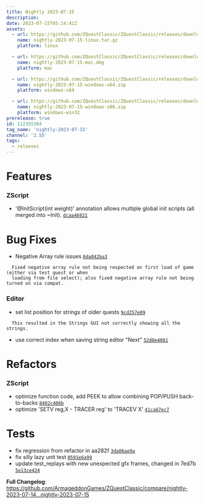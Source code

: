 ```yaml
---
title: Nightly 2023-07-15
description: 
date: 2023-07-15T05:14:41Z
assets: 
  - url: https://github.com/ZQuestClassic/ZQuestClassic/releases/download/nightly-2023-07-15/nightly-2023-07-15-linux.tar.gz
    name: nightly-2023-07-15-linux.tar.gz
    platform: linux

  - url: https://github.com/ZQuestClassic/ZQuestClassic/releases/download/nightly-2023-07-15/nightly-2023-07-15-mac.dmg
    name: nightly-2023-07-15-mac.dmg
    platform: mac

  - url: https://github.com/ZQuestClassic/ZQuestClassic/releases/download/nightly-2023-07-15/nightly-2023-07-15-windows-x64.zip
    name: nightly-2023-07-15-windows-x64.zip
    platform: windows-x64

  - url: https://github.com/ZQuestClassic/ZQuestClassic/releases/download/nightly-2023-07-15/nightly-2023-07-15-windows-x86.zip
    name: nightly-2023-07-15-windows-x86.zip
    platform: windows-win32
prerelease: true
id: 112355384
tag_name: 'nightly-2023-07-15'
channel: '2.55'
tags:
  - releases
---
```


# Features

### ZScript

- '@InitScript(int weight)' annotation allows multiple global init scripts (all merged into ~Init). [`dcaa46921`](https://github.com/ArmageddonGames/ZQuestClassic/commit/dcaa46921153369b1dbd3e59a1bd27fcaef70c21)

# Bug Fixes

- Negative Array rule issues [`0da042ba3`](https://github.com/ArmageddonGames/ZQuestClassic/commit/0da042ba3b238bba1b468c753f24cce71cefc2a4)
```
  Fixed negative array rule not being respected on first load of game (either via test quest or when
  loading from file select); also fixed negative array rule not being turned on via compat.
```

### Editor

- set list position for strings of older quests [`9cd257e09`](https://github.com/ArmageddonGames/ZQuestClassic/commit/9cd257e096c679e259993b88c8bc1200044dab3c)
```
  This resulted in the Strings GUI not correctly showing all the strings.
```
- use correct index when saving string editor "Next" [`52d8e4081`](https://github.com/ArmageddonGames/ZQuestClassic/commit/52d8e40813b5a7c2fb38de6de1999ce29711f804)

# Refactors

### ZScript

- optimize function code, add PEEK to allow combining POP/PUSH back-to-backs [`8402c406b`](https://github.com/ArmageddonGames/ZQuestClassic/commit/8402c406b1ec47d3981382f0575a1e43d8484324)
- optimize 'SETV reg,X - TRACER reg' to 'TRACEV X' [`41ca67ec7`](https://github.com/ArmageddonGames/ZQuestClassic/commit/41ca67ec7a172bba2412f48e4a46ac7ceb4bdf22)

# Tests

- fix regression from refactor in aa282f [`3da06ae9a`](https://github.com/ArmageddonGames/ZQuestClassic/commit/3da06ae9a509b68db1090feb1062e77a16e9b2b8)
- fix silly lazy unit test [`0591e6a99`](https://github.com/ArmageddonGames/ZQuestClassic/commit/0591e6a9996fdbf231c0d5f06a5724c17da03cb0)
- update test_replays with new unexpected gfx frames, changed in 7ed7b [`5e13ce424`](https://github.com/ArmageddonGames/ZQuestClassic/commit/5e13ce4249596bfe74b2d8120b5277da1d5ed31a)



**Full Changelog**: https://github.com/ArmageddonGames/ZQuestClassic/compare/nightly-2023-07-14...nightly-2023-07-15
